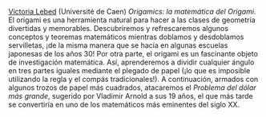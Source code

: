 [Victoria Lebed](https://www.maths.tcd.ie/~lebed/) (Université de Caen)
_Origamics: la matemática del Origami_. El origami es una herramienta natural para hacer a las clases de geometría divertidas y memorables. Descubriremos y refrescaremos algunos conceptos y teoremas matemáticos mientras doblamos y desdoblamos servilletas, ¡de la misma manera que se hacía en algunas escuelas japonesas de los años 30!
Por otra parte, el origami es un fascinante objeto de investigación matemática. Así, aprenderemos a dividir cualquier ángulo en tres partes iguales mediante el plegado de papel (¡lo que es imposible utilizando la regla y el compás tradicionales!). A continuación, armados con algunos trozos de papel más cuadrados, atacaremos el _Problema del dólar más grande_, sugerido por Vladimir Arnold a sus 19 años, el que más tarde se convertiría en uno de los matemáticos más eminentes del siglo XX.